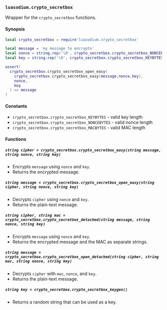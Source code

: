 ### `luasodium.crypto_secretbox`

Wrapper for the `crypto_secretbox` functions.

#### Synopsis

```lua
local crypto_secretbox = require'luasodium.crypto_secretbox'

local message = 'my message to encrypto'
local nonce = string.rep('\0', crypto_secretbox.crypto_secretbox_NONCEBYTES)
local key = string.rep('\0', crypto_secretbox.crypto_secretbox_KEYBYTES)

assert(
  crypto_secretbox.crypto_secretbox_open_easy(
    crypto_secretbox.crypto_secretbox_easy(message,nonce,key),
    nonce,
    key
  ) == message
)
```

#### Constants

* `crypto_secretbox.crypto_secretbox_KEYBYTES` - valid key length
* `crypto_secretbox.crypto_secretbox_NONCEBYTES` - valid nonce length
* `crypto_secretbox.crypto_secretbox_MACBYTES` - valid MAC length

#### Functions

##### `string cipher = crypto_secretbox.crypto_secretbox_easy(string message, string nonce, string key)`

* Encrypts `message` using `nonce` and `key`.
* Returns the encrypted message.

##### `string message = crypto_secretbox.crypto_secretbox_open_easy(string cipher, string nonce, string key)`

* Decrypts `cipher` using `nonce` and `key`.
* Returns the plain-text message.

##### `string cipher, string mac = crypto_secretbox.crypto_secretbox_detached(string message, string nonce, string key)`

* Encrypts `message` using `nonce` and `key`.
* Returns the encrypted message and the MAC as separate strings.

##### `string message = crypto_secretbox.crypto_secretbox_open_detached(string cipher, string mac, string nonce, string key)`

* Decrypts `cipher` with `mac`, `nonce`, and `key`.
* Returns the plain-text message.

##### `string key = crypto_secretbox.crypto_secretbox_keygen()`

* Returns a random string that can be used as a key.


